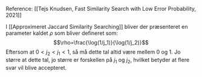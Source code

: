 Reference: [[Tejs Knudsen, Fast Similarity Search with Low Error Probability, 2021]]

I [[Approximeret Jaccard Similarity Searching]] bliver der præsenteret en parameter kaldet $\rho$ som bliver defineret som:
$$\rho=\frac{\log(1/j_1)}{\log(1/j_2)}$$
Eftersom at $0<j_2<j_1<1$, så må dette tal altid være mellem 0 og 1.
Jo større at dette tal, jo større er forskellen på $j_1$ og $j_2$, hvilket betyder at flere svar vil blive accepteret.